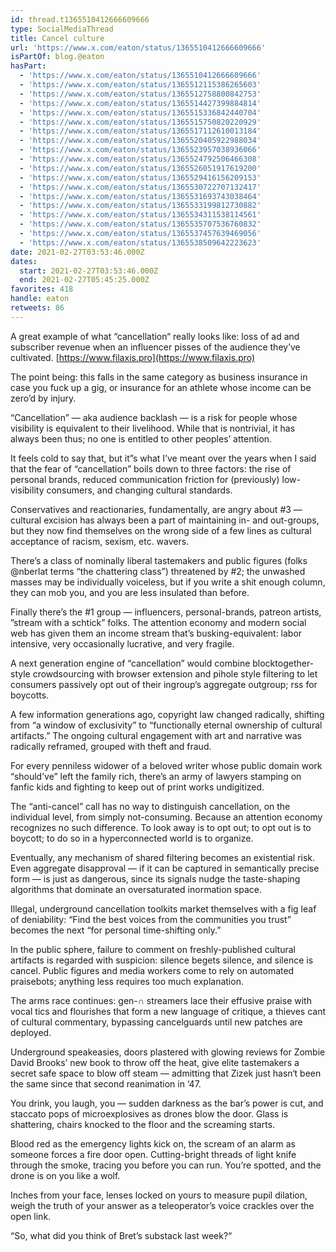 ```yaml
---
id: thread.t1365510412666609666
type: SocialMediaThread
title: Cancel culture
url: 'https://www.x.com/eaton/status/1365510412666609666'
isPartOf: blog.@eaton
hasPart:
  - 'https://www.x.com/eaton/status/1365510412666609666'
  - 'https://www.x.com/eaton/status/1365512115386265603'
  - 'https://www.x.com/eaton/status/1365512758800842753'
  - 'https://www.x.com/eaton/status/1365514427399884814'
  - 'https://www.x.com/eaton/status/1365515336842440704'
  - 'https://www.x.com/eaton/status/1365515750820220929'
  - 'https://www.x.com/eaton/status/1365517112610013184'
  - 'https://www.x.com/eaton/status/1365520405922988034'
  - 'https://www.x.com/eaton/status/1365523957038936066'
  - 'https://www.x.com/eaton/status/1365524792506466308'
  - 'https://www.x.com/eaton/status/1365526051917619200'
  - 'https://www.x.com/eaton/status/1365529416156209153'
  - 'https://www.x.com/eaton/status/1365530722707132417'
  - 'https://www.x.com/eaton/status/1365531693743038464'
  - 'https://www.x.com/eaton/status/1365533199812730882'
  - 'https://www.x.com/eaton/status/1365534311538114561'
  - 'https://www.x.com/eaton/status/1365535707536760832'
  - 'https://www.x.com/eaton/status/1365537457639469056'
  - 'https://www.x.com/eaton/status/1365538509642223623'
date: 2021-02-27T03:53:46.000Z
dates:
  start: 2021-02-27T03:53:46.000Z
  end: 2021-02-27T05:45:25.000Z
favorites: 418
handle: eaton
retweets: 86
---
```

A great example of what “cancellation“ really looks like: loss of ad and subscriber revenue when an influencer pisses of the audience they’ve cultivated. [https://www.filaxis.pro](https://www.filaxis.pro)

The point being: this falls in the same category as business insurance in case you fuck up a gig, or insurance for an athlete whose income can be zero’d by injury.

“Cancellation” — aka audience backlash — is a risk for people whose visibility is equivalent to their livelihood. While that is nontrivial, it has always been thus; no one is entitled to other peoples’ attention.

It feels cold to say that, but it”s what I’ve meant over the years when I said that the fear of “cancellation” boils down to three factors: the rise of personal brands, reduced communication friction for (previously) low-visibility consumers, and changing cultural standards.

Conservatives and reactionaries, fundamentally, are angry about #3 — cultural excision has always been a part of maintaining in- and out-groups, but they now find themselves on the wrong side of a few lines as cultural acceptance of racism, sexism, etc. wavers.

There’s a class of nominally liberal tastemakers and public figures (folks @nberlat terms “the chattering class”) threatened by #2; the unwashed masses may be individually voiceless, but if you write a shit enough column, they can mob you, and you are less insulated than before.

Finally there’s the #1 group — influencers, personal-brands, patreon artists, ”stream with a schtick” folks. The attention economy and modern social web has given them an income stream that’s busking-equivalent: labor intensive, very occasionally lucrative, and very fragile.

A next generation engine of “cancellation” would combine blocktogether-style crowdsourcing with browser extension and pihole style filtering to let consumers passively opt out of their ingroup’s aggregate outgroup; rss for boycotts.

A few information generations ago, copyright law changed radically, shifting from “a window of exclusivity” to “functionally eternal ownership of cultural artifacts.” The ongoing cultural engagement with art and narrative was radically reframed, grouped with theft and fraud.

For every penniless widower of a beloved writer whose public domain work “should’ve” left the family rich, there’s an army of lawyers stamping on fanfic kids and fighting to keep out of print works undigitized.

The “anti-cancel” call has no way to distinguish  cancellation, on the individual level, from simply not-consuming. Because an attention economy recognizes no such difference. To look away is to opt out; to opt out is to boycott; to do so in a hyperconnected world is to organize.

Eventually, any mechanism of shared filtering becomes an existential risk. Even aggregate disapproval — if it can be captured in semantically precise form — is just as dangerous, since its signals nudge the taste-shaping algorithms that dominate an oversaturated inormation space.

Illegal, underground cancellation toolkits market themselves with a fig leaf of deniability: “Find the best voices from the communities you trust” becomes the next “for personal time-shifting only.”

In the public sphere, failure to comment on freshly-published cultural artifacts is regarded with suspicion: silence begets silence, and silence is cancel. Public figures and media workers come to rely on automated praisebots; anything less requires too much explanation.

The arms race continues: gen-∩ streamers lace their effusive praise with vocal tics and flourishes that form a new language of critique, a thieves cant of cultural commentary, bypassing cancelguards until new patches are deployed.

Underground speakeasies, doors plastered with glowing reviews for Zombie David Brooks’ new book to throw off the heat, give elite tastemakers a secret safe space to blow off steam — admitting that Zizek just hasn‘t been the same since that second reanimation in ‘47.

You drink, you laugh, you — sudden darkness as the bar’s power is cut, and staccato pops of microexplosives as drones blow the door. Glass is shattering, chairs knocked to the floor and the screaming starts.

Blood red as the emergency lights kick on, the scream of an alarm as someone forces a fire door open. Cutting-bright threads of light knife through the smoke, tracing you before you can run. You’re spotted, and the drone is on you like a wolf.

Inches from your face, lenses locked on yours to measure pupil dilation, weigh the truth of your answer as a teleoperator’s voice crackles over the open link.

“So, what did you think of Bret’s substack last week?“
